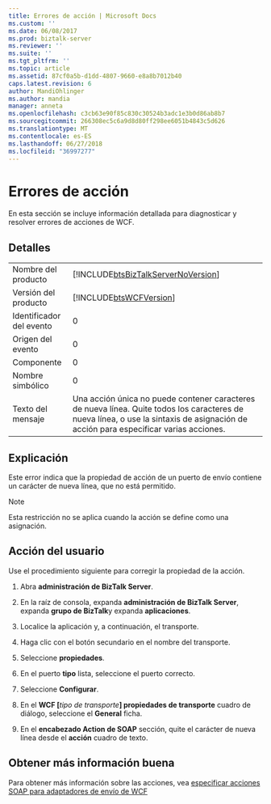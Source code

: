```yaml
---
title: Errores de acción | Microsoft Docs
ms.custom: ''
ms.date: 06/08/2017
ms.prod: biztalk-server
ms.reviewer: ''
ms.suite: ''
ms.tgt_pltfrm: ''
ms.topic: article
ms.assetid: 87cf0a5b-d1dd-4807-9660-e8a8b7012b40
caps.latest.revision: 6
author: MandiOhlinger
ms.author: mandia
manager: anneta
ms.openlocfilehash: c3cb63e90f85c830c30524b3adc1e3b0d86ab8b7
ms.sourcegitcommit: 266308ec5c6a9d8d80ff298ee6051b4843c5d626
ms.translationtype: MT
ms.contentlocale: es-ES
ms.lasthandoff: 06/27/2018
ms.locfileid: "36997277"
---
```

# <a name="action-errors"></a>Errores de acción
En esta sección se incluye información detallada para diagnosticar y resolver errores de acciones de WCF.  
  
## <a name="details"></a>Detalles  
  
|                 |                                                                                                                                                     |
|-----------------|-----------------------------------------------------------------------------------------------------------------------------------------------------|
|  Nombre del producto   |                                 [!INCLUDE[btsBizTalkServerNoVersion](../includes/btsbiztalkservernoversion-md.md)]                                  |
| Versión del producto |                                             [!INCLUDE[btsWCFVersion](../includes/btswcfversion-md.md)]                                              |
|    Identificador del evento     |                                                                          0                                                                          |
|  Origen del evento   |                                                                          0                                                                          |
|    Componente    |                                                                          0                                                                          |
|  Nombre simbólico  |                                                                          0                                                                          |
|  Texto del mensaje   | Una acción única no puede contener caracteres de nueva línea. Quite todos los caracteres de nueva línea, o use la sintaxis de asignación de acción para especificar varias acciones. |
  
## <a name="explanation"></a>Explicación  
 Este error indica que la propiedad de acción de un puerto de envío contiene un carácter de nueva línea, que no está permitido.  
  
> [!NOTE]
>  Esta restricción no se aplica cuando la acción se define como una asignación.  
  
## <a name="user-action"></a>Acción del usuario  
 Use el procedimiento siguiente para corregir la propiedad de la acción.  
  
 
1. Abra **administración de BizTalk Server**.  
  
2. En la raíz de consola, expanda **administración de BizTalk Server**, expanda **grupo de BizTalk**y expanda **aplicaciones**.  
  
3. Localice la aplicación y, a continuación, el transporte.  
  
4. Haga clic con el botón secundario en el nombre del transporte.  
  
5. Seleccione **propiedades**.  
  
6. En el puerto **tipo** lista, seleccione el puerto correcto.  
  
7. Seleccione **Configurar**.  
  
8. En el **WCF [**<em>tipo de transporte</em>**] propiedades de transporte** cuadro de diálogo, seleccione el **General** ficha.  
  
9. En el **encabezado Action de SOAP** sección, quite el carácter de nueva línea desde el **acción** cuadro de texto.  

## <a name="more-good-info"></a>Obtener más información buena  
 Para obtener más información sobre las acciones, vea [especificar acciones SOAP para adaptadores de envío de WCF](../core/specifying-soap-actions-for-wcf-send-adapters.md)